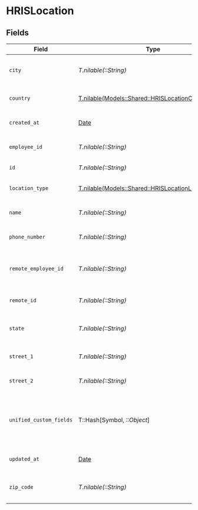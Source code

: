 # HRISLocation


## Fields

| Field                                                                                                  | Type                                                                                                   | Required                                                                                               | Description                                                                                            | Example                                                                                                |
| ------------------------------------------------------------------------------------------------------ | ------------------------------------------------------------------------------------------------------ | ------------------------------------------------------------------------------------------------------ | ------------------------------------------------------------------------------------------------------ | ------------------------------------------------------------------------------------------------------ |
| `city`                                                                                                 | *T.nilable(::String)*                                                                                  | :heavy_minus_sign:                                                                                     | The city where the location is situated                                                                | Grantham                                                                                               |
| `country`                                                                                              | [T.nilable(Models::Shared::HRISLocationCountry)](../../models/shared/hrislocationcountry.md)           | :heavy_minus_sign:                                                                                     | The country code                                                                                       |                                                                                                        |
| `created_at`                                                                                           | [Date](https://ruby-doc.org/stdlib-2.6.1/libdoc/date/rdoc/Date.html)                                   | :heavy_minus_sign:                                                                                     | The created_at date                                                                                    | 2021-01-01T01:01:01.000Z                                                                               |
| `employee_id`                                                                                          | *T.nilable(::String)*                                                                                  | :heavy_minus_sign:                                                                                     | The employee ID                                                                                        | 1687-3                                                                                                 |
| `id`                                                                                                   | *T.nilable(::String)*                                                                                  | :heavy_minus_sign:                                                                                     | Unique identifier                                                                                      | 8187e5da-dc77-475e-9949-af0f1fa4e4e3                                                                   |
| `location_type`                                                                                        | [T.nilable(Models::Shared::HRISLocationLocationType)](../../models/shared/hrislocationlocationtype.md) | :heavy_minus_sign:                                                                                     | The location type                                                                                      | work                                                                                                   |
| `name`                                                                                                 | *T.nilable(::String)*                                                                                  | :heavy_minus_sign:                                                                                     | The name of the location                                                                               | Woolsthorpe Manor                                                                                      |
| `phone_number`                                                                                         | *T.nilable(::String)*                                                                                  | :heavy_minus_sign:                                                                                     | The phone number of the location                                                                       | +44 1476 860 364                                                                                       |
| `remote_employee_id`                                                                                   | *T.nilable(::String)*                                                                                  | :heavy_minus_sign:                                                                                     | Provider's unique identifier of the employee                                                           | e3cb75bf-aa84-466e-a6c1-b8322b257a48                                                                   |
| `remote_id`                                                                                            | *T.nilable(::String)*                                                                                  | :heavy_minus_sign:                                                                                     | Provider's unique identifier                                                                           | 8187e5da-dc77-475e-9949-af0f1fa4e4e3                                                                   |
| `state`                                                                                                | *T.nilable(::String)*                                                                                  | :heavy_minus_sign:                                                                                     | The state where the location is situated                                                               | Lincolnshire                                                                                           |
| `street_1`                                                                                             | *T.nilable(::String)*                                                                                  | :heavy_minus_sign:                                                                                     | The first line of the address                                                                          | Water Lane                                                                                             |
| `street_2`                                                                                             | *T.nilable(::String)*                                                                                  | :heavy_minus_sign:                                                                                     | The second line of the address                                                                         | Woolsthorpe by Colsterworth                                                                            |
| `unified_custom_fields`                                                                                | T::Hash[Symbol, *::Object*]                                                                            | :heavy_minus_sign:                                                                                     | Custom Unified Fields configured in your StackOne project                                              | {<br/>"my_project_custom_field_1": "REF-1236",<br/>"my_project_custom_field_2": "some other value"<br/>} |
| `updated_at`                                                                                           | [Date](https://ruby-doc.org/stdlib-2.6.1/libdoc/date/rdoc/Date.html)                                   | :heavy_minus_sign:                                                                                     | The updated_at date                                                                                    | 2021-01-01T01:01:01.000Z                                                                               |
| `zip_code`                                                                                             | *T.nilable(::String)*                                                                                  | :heavy_minus_sign:                                                                                     | The ZIP code/Postal code of the location                                                               | NG33 5NR                                                                                               |